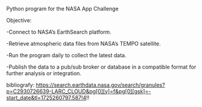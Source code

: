 Python program for the NASA App Challenge

Objective:

-Connect to NASA’s EarthSearch platform.

-Retrieve atmospheric data files from NASA’s TEMPO satellite.

-Run the program daily to collect the latest data.

-Publish the data to a pub/sub broker or database in a compatible format for further analysis or integration.


 bibliografy: https://search.earthdata.nasa.gov/search/granules?p=C2930726639-LARC_CLOUD&pg[0][v]=f&pg[0][gsk]=-start_date&tl=1725260797.587!4!!
